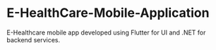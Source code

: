 # E-HealthCare-Mobile-Application
E-Healthcare mobile app developed using Flutter for UI and .NET for backend services.
